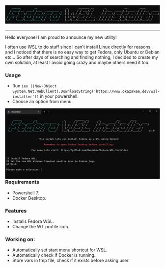 <h3 align="center"><img src=".github/assets/logo.png"></h3>

---
Hello everyone! I am proud to announce my new utility!

I often use WSL to do stuff since I can't install Linux directly for reasons, and I noticed that there is no easy way to get Fedora, only Ubuntu or Debian etc... So after days of searching and finding nothing, I decided to create my own solution, at least I avoid going crazy and maybe others need it too.
### Usage

- Run `iex ((New-Object System.Net.WebClient).DownloadString('https://www.okazakee.dev/wsl-installer'))` in your powershell.
- Choose an option from menu.

<img src=".github/assets/wt.png" alt="img" align="right" width="750px">

### Requirements

- Powershell 7.
- Docker Desktop.

### Features

- Installs Fedora WSL.
- Change the WT profile icon.

### Working on:

- Automatically set start menu shortcut for WSL.
- Automatically check if Docker is running.
- Store vars in tmp file, check if it exists before asking user.